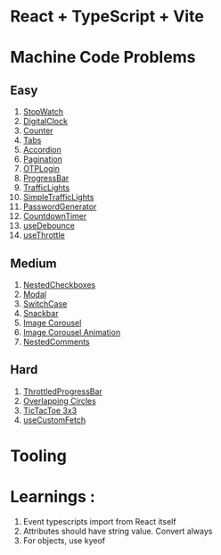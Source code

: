 # React + TypeScript + Vite

# Machine Code Problems

## Easy
1. [StopWatch](src/MachineCodeProblems/StopWatch/insights.md)
2. [DigitalClock](src/MachineCodeProblems/DigitalClock/insights.md)
3. [Counter](src/MachineCodeProblems/Counter/)
4. [Tabs](src/MachineCodeProblems/Tabs/)
5. [Accordion](src/MachineCodeProblems/Accordion/)
6. [Pagination](src/MachineCodeProblems/Pagination/insights.md)
6. [OTPLogin](src/MachineCodeProblems/OTPLogin//insights.md)
7. [ProgressBar](src/MachineCodeProblems/ProgressBar/insights.md)
8. [TrafficLights](src/MachineCodeProblems/TrafficLights/insights.md)
9. [SimpleTrafficLights](src/MachineCodeProblems/TrafficLights/insights.md)
10. [PasswordGenerator](src/MachineCodeProblems/PasswordGenerator/insights.md)
11. [CountdownTimer](src/MachineCodeProblems/CountdownTimer/insights.md)
12. [useDebounce](src/MachineCodeProblems/useDebounce/insights.md)
13. [useThrottle](src/MachineCodeProblems/useThrottle/insights.md)


## Medium
1. [NestedCheckboxes](src/MachineCodeProblems/NestedCheckboxes/insights.md)
2. [Modal](src/MachineCodeProblems/Modal/insights.md)
3. [SwitchCase](src/MachineCodeProblems/SwitchCase/insights.md)
4. [Snackbar](src/MachineCodeProblems/Snackbar/insights.md)
5. [Image Corousel](src/MachineCodeProblems/ImageCorousel/insights.md)
6. [Image Corousel Animation](src/MachineCodeProblems/ImageCorouselAnimation/insights.md)
7. [NestedComments](src/MachineCodeProblems/NestedComments/insights.md)

## Hard
1. [ThrottledProgressBar](src/MachineCodeProblems/ThrottledProgressBar/insights.md)
2. [Overlapping Circles](src/MachineCodeProblems/BasicCanvas/insights.md)
3. [TicTacToe 3x3](src/MachineCodeProblems/TicTacToe/insights.md)
4. [useCustomFetch](src/MachineCodeProblems/useCustomFetch/insights.md)


# Tooling



# Learnings :

1. Event typescripts import from React itself
2. Attributes should have string value. Convert always
3. For objects, use kyeof <Model or interface>